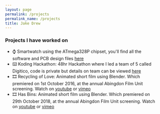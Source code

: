 ```yaml
---
layout: page
permalink: /projects
permalink_name: /projects
title: Jake Drew
---
```

### Projects I have worked on

- ⌚ Smartwatch using the ATmega328P chipset, you'll find all the software and PCB design files [here][smartwatch]
- ⌨️ Koding Hackathon: 48hr Hackathon where I led a team of 5 called Digitico, code is private but details on team can be viewed [here][koding]
- 🎞️ Recycling of Love: Animated short film using Blender. Which premiered on 1st October 2016, at the annual Abingdon Film Unit screening. Watch on [youtube][recyclingoflove] or [vimeo][recyclingoflovevimeo]
- 🎞️ Has Bins: Animated short film using Blender. Which premiered on 29th October 2018, at the annual Abingdon Film Unit screening. Watch on [youtube][hasbins] or [vimeo][hasbinsvimeo]

[smartwatch]: https://github.com/jakedrew/SmartWatch
[koding]: https://github.com/koding/global.hackathon
[recyclingoflove]: https://youtu.be/Z50Cs3LgAEw
[recyclingoflovevimeo]: https://vimeo.com/193466360
[hasbins]: https://youtu.be/XOawnRV5c-w
[hasbinsvimeo]: https://youtu.be/XOawnRV5c-w
